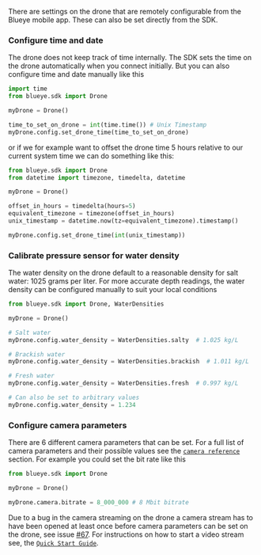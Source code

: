 There are settings on the drone that are remotely configurable from the Blueye mobile app. These can also be set directly from the SDK.

### Configure time and date
The drone does not keep track of time internally. The SDK sets the time on the drone automatically when you connect initially. But you can also configure time and date manually like this

```python
import time
from blueye.sdk import Drone

myDrone = Drone()

time_to_set_on_drone = int(time.time()) # Unix Timestamp
myDrone.config.set_drone_time(time_to_set_on_drone)
```

or if we for example want to offset the drone time 5 hours relative to our current system time we can do something like this:

```python
from blueye.sdk import Drone
from datetime import timezone, timedelta, datetime

myDrone = Drone()

offset_in_hours = timedelta(hours=5)
equivalent_timezone = timezone(offset_in_hours)
unix_timestamp = datetime.now(tz=equivalent_timezone).timestamp()

myDrone.config.set_drone_time(int(unix_timestamp))
```

### Calibrate pressure sensor for water density
The water density on the drone default to a reasonable density for salt water: 1025 grams per liter. For more accurate depth readings, the water density can be configured manually to suit your local conditions

```python
from blueye.sdk import Drone, WaterDensities

myDrone = Drone()

# Salt water
myDrone.config.water_density = WaterDensities.salty  # 1.025 kg/L

# Brackish water
myDrone.config.water_density = WaterDensities.brackish  # 1.011 kg/L

# Fresh water
myDrone.config.water_density = WaterDensities.fresh  # 0.997 kg/L

# Can also be set to arbitrary values
myDrone.config.water_density = 1.234
```

### Configure camera parameters
There are 6 different camera parameters that can be set. For a full list of camera parameters and their possible values see the [`camera reference`](reference/blueye/sdk/camera.md) section. For example you could set the bit rate like this

```python
from blueye.sdk import Drone

myDrone = Drone()

myDrone.camera.bitrate = 8_000_000 # 8 Mbit bitrate
```

Due to a bug in the camera streaming on the drone a camera stream has to have been opened at least once before camera parameters can be set on the drone, see issue [#67](https://github.com/BluEye-Robotics/blueye.sdk/issues/67). For instructions on how to start a video stream see, the [`Quick Start Guide`](quick_start.md#watching-the-video-stream).
